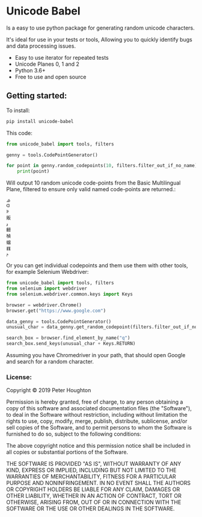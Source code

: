 # Unicode Babel

Is a easy to use python package for generating random unicode characters.

It's ideal for use in your tests or tools, Allowing you to quickly identify bugs and data processing issues.

* Easy to use iterator for repeated tests
* Unicode Planes 0, 1 and 2
* Python 3.6+
* Free  to use and open source

## Getting started:

To install:
```bash
pip install unicode-babel
```

This code:
```python
from unicode_babel import tools, filters

genny = tools.CodePointGenerator()

for point in genny.random_codepoints(10, filters.filter_out_if_no_name)
    print(point)

```
Will output 10 random unicode code-points from the Basic Multilingual Plane, filtered to ensure only valid named code-points are returned.:
```
ᓆ
ᗡ
ꋛ
販
ۅ
䶣
楨
蟷
䔉
ݥ
```

Or you can get individual codepoints and them use them with other tools, for example Selenium Webdriver:

```python
from unicode_babel import tools, filters
from selenium import webdriver
from selenium.webdriver.common.keys import Keys

browser = webdriver.Chrome()
browser.get("https://www.google.com")

data_genny = tools.CodePointGenerator()
unusual_char = data_genny.get_random_codepoint(filters.filter_out_if_no_name)

search_box = browser.find_element_by_name("q")
search_box.send_keys(unusual_char + Keys.RETURN)

```
Assuming you have Chromedriver in your path, that should open Google and search for a random character.


### License:
Copyright © 2019 Peter Houghton

Permission is hereby granted, free of charge, to any person obtaining a copy of this software and associated documentation files (the "Software"), to deal in the Software without restriction, including without limitation the rights to use, copy, modify, merge, publish, distribute, sublicense, and/or sell copies of the Software, and to permit persons to whom the Software is furnished to do so, subject to the following conditions:

The above copyright notice and this permission notice shall be included in all copies or substantial portions of the Software.

THE SOFTWARE IS PROVIDED "AS IS", WITHOUT WARRANTY OF ANY KIND, EXPRESS OR IMPLIED, INCLUDING BUT NOT LIMITED TO THE WARRANTIES OF MERCHANTABILITY, FITNESS FOR A PARTICULAR PURPOSE AND NONINFRINGEMENT. IN NO EVENT SHALL THE AUTHORS OR COPYRIGHT HOLDERS BE LIABLE FOR ANY CLAIM, DAMAGES OR OTHER LIABILITY, WHETHER IN AN ACTION OF CONTRACT, TORT OR OTHERWISE, ARISING FROM, OUT OF OR IN CONNECTION WITH THE SOFTWARE OR THE USE OR OTHER DEALINGS IN THE SOFTWARE.
